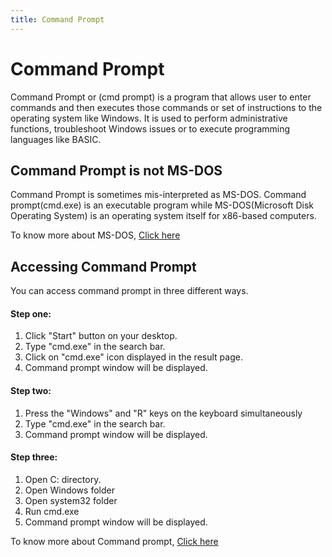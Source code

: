 ```yaml
---
title: Command Prompt
---
```


# Command Prompt

Command Prompt or (cmd prompt) is a program that allows user to enter commands and then executes those commands or set of instructions to the operating system like Windows. It is used to perform administrative functions, troubleshoot Windows issues or to execute programming languages like BASIC.

## Command Prompt is not MS-DOS

Command Prompt is sometimes mis-interpreted as MS-DOS. Command prompt(cmd.exe) is an executable program while MS-DOS(Microsoft Disk Operating System) is an operating system itself for x86-based computers.

To know more about MS-DOS, [Click here](https://en.wikipedia.org/wiki/MS-DOS)

## Accessing Command Prompt

You can access command prompt in three different ways.


#### Step one:
<ol>
<li> Click "Start" button on your desktop.</li>
<li> Type "cmd.exe" in the search bar.</li>
<li> Click on "cmd.exe" icon displayed in the result page.</li>
<li> Command prompt window will be displayed.</li>
</ol>  

#### Step two:  
<ol>
<li> Press the "Windows" and "R" keys on the keyboard simultaneously </li>
<li> Type "cmd.exe" in the search bar.</li>
<li> Command prompt window will be displayed.</li>
</ol>  

#### Step three:  
<ol>
<li> Open C: directory.</li>
<li> Open Windows folder</li>
<li> Open system32 folder</li>
<li> Run cmd.exe</li>  
<li> Command prompt window will be displayed.</li>
</ol> 

To know more about Command prompt, [Click here](https://en.wikipedia.org/wiki/Cmd.exe)
